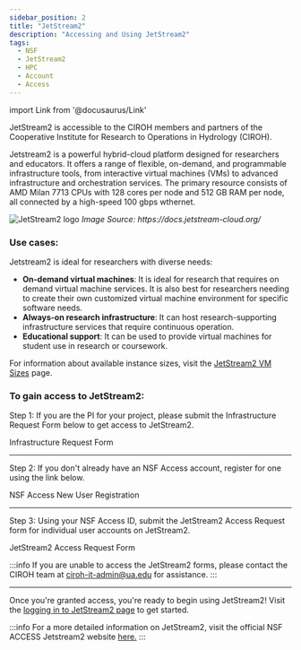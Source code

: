 ```yaml
---
sidebar_position: 2
title: "JetStream2"
description: "Accessing and Using JetStream2"
tags:
  - NSF
  - JetStream2
  - HPC
  - Account
  - Access
---
```


import Link from '@docusaurus/Link'

JetStream2 is accessible to the CIROH members and partners of the Cooperative Institute for Research to Operations in Hydrology (CIROH).

Jetstream2 is a powerful hybrid-cloud platform designed for researchers and educators. It offers a range of flexible, on-demand, and programmable infrastructure tools, from interactive virtual machines (VMs) to advanced infrastructure and orchestration services. The primary resource consists of AMD Milan 7713 CPUs with 128 cores per node and 512 GB RAM per node, all connected by a high-speed 100 gbps wthernet.

<div className="col col--6">
        <img src="https://docs.jetstream-cloud.org/images/JS2-Logo-Transparent.png" alt="JetStream2 logo"/>
        <i>Image Source: <Link to="https://docs.jetstream-cloud.org/">https://docs.jetstream-cloud.org/</Link> </i>
</div>

### Use cases:

Jetstream2 is ideal for researchers with diverse needs:

- **On-demand virtual machines**: It is ideal for research that requires on demand virtual machine services. It is also best for researchers needing to create their own customized virtual machine environment for specific software needs.
- **Always-on research infrastructure**: It can host research-supporting infrastructure services that require continuous operation.
- **Educational support**: It can be used to provide virtual machines for student use in research or coursework.

For information about available instance sizes, visit the [JetStream2 VM Sizes](https://docs.jetstream-cloud.org/general/vmsizes/) page.


### To gain access to JetStream2:
Step 1: If you are the PI for your project, please submit the Infrastructure Request Form below to get access to JetStream2.

<Link class="button button--active button--primary" to="https://github.com/CIROH-UA/NGIAB-CloudInfra/issues/new?assignees=&labels=on-prem&projects=&template=onprem-request.md&title="> Infrastructure Request Form</Link>

---

Step 2: If you don't already have an NSF Access account, register for one using the link below.

<Link class="button button--active button--primary" to="https://operations.access-ci.org/identity/new-user"> NSF Access New User Registration</Link>

---

Step 3: Using your NSF Access ID, submit the JetStream2 Access Request form for individual user accounts on JetStream2.

<Link class="button button--active button--primary" to="https://forms.office.com/r/ERyKyHbdaC"> JetStream2 Access Request Form</Link>

:::info
If you are unable to access the JetStream2 forms, please contact the CIROH team at ciroh-it-admin@ua.edu for assistance.
:::

---

Once you're granted access, you're ready to begin using JetStream2! Visit the [logging in to JetStream2 page](https://docs.jetstream-cloud.org/getting-started/login/) to get started.

:::info
For a more detailed information on JetStream2, visit the official NSF ACCESS Jetstream2 website [here.](https://docs.jetstream-cloud.org/)
:::
